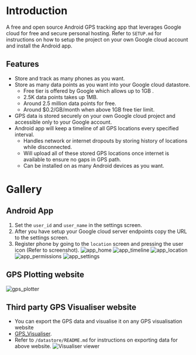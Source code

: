 # Introduction
A free and open source Android GPS tracking app that leverages Google cloud for free and secure personal hosting. Refer to ```SETUP.md``` for instructions on how to setup the project on your own Google cloud account and install the Android app.

## Features
- Store and track as many phones as you want.
- Store as many data points as you want into your Google cloud datastore.
    - Free tier is offered by Google which allows up to 1GB .
    - 2.5K data points takes up 1MB.
    - Around 2.5 million data points for free.
    - Around $0.2/GB/month when above 1GB free tier limit.
- GPS data is stored securely on your own Google cloud project and accessible only to your Google account.
- Android app will keep a timeline of all GPS locations every specified interval.
    - Handles network or internet dropouts by storing history of locations while disconnected.
    - Will upload all of these stored GPS locations once internet is available to ensure no gaps in GPS path.
    - Can be installed on as many Android devices as you want.

# Gallery
## Android App
1. Set the ```user_id``` and ```user_name``` in the settings screen.
2. After you have setup your Google cloud server endpoints copy the URL to the settings screen.
3. Register phone by going to the ```location``` screen and pressing the user icon (Refer to screenshot).
![app_home](./docs/android_app/0_home.jpg)
![app_timeline](./docs/android_app/1_timeline.jpg)
![app_location](./docs/android_app/2_location.jpg)
![app_permissions](./docs/android_app/3_permissions.jpg)
![app_settings](./docs/android_app/4_settings.jpg)

## GPS Plotting website
![gps_plotter](./docs/local_visualiser.png)

## Third party GPS Visualiser website
- You can export the GPS data and visualise it on any GPS visualisation website
- [GPS_Visualiser](https://www.gpsvisualizer.com/map_input?form=html&format=google).
- Refer to ```/datastore/README.md``` for instructions on exporting data for above website.
![Visualiser viewer](./docs/gps_visualiser_viewer.png)
